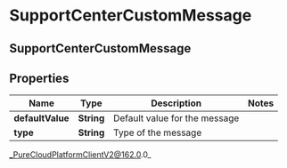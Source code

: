 # SupportCenterCustomMessage

## SupportCenterCustomMessage

## Properties

|Name | Type | Description | Notes|
|------------ | ------------- | ------------- | -------------|
| **defaultValue** | **String** | Default value for the message | |
| **type** | **String** | Type of the message | |



_PureCloudPlatformClientV2@162.0.0_
